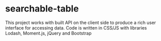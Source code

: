 # searchable-table

This project works with built API on the client side to produce a rich user interface for accessing data. Code is written in CSS/JS 
with libraries Lodash, Moment.js, jQuery and Bootstrap
